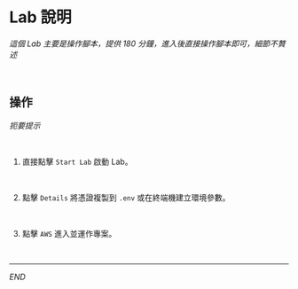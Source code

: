 # Lab 說明

_這個 Lab 主要是操作腳本，提供 180 分鐘，進入後直接操作腳本即可，細節不贅述_

<br>

## 操作

_扼要提示_

<br>

1. 直接點擊 `Start Lab` 啟動 Lab。

<br>

2. 點擊 `Details` 將憑證複製到 `.env` 或在終端機建立環境參數。

<br>

3. 點擊 `AWS` 進入並運作專案。

<br>

___

_END_